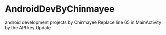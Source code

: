 # AndroidDevByChinmayee
android development projects by Chinmayee
Replace line 65 in MainActivity by the API key
Update
